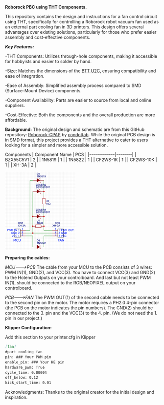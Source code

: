 **Roborock PBC using THT Components.**

This repository contains the design and instructions for a fan control circuit using THT, specifically for controlling a Roborock robot vacuum fan used as an external part cooling fan in 3D printers. This design offers several advantages over existing solutions, particularly for those who prefer easier assembly and cost-effective components.

_**Key Features:**_

-THT Components: Utilizes through-hole components, making it accessible for hobbyists and easier to solder by hand.

-Size: Matches the dimensions of the [BTT U2C](https://github.com/bigtreetech/U2C), ensuring compatibility and ease of integration.

-Ease of Assembly: Simplified assembly process compared to SMD (Surface-Mount Device) components.

-Component Availability: Parts are easier to source from local and online suppliers.

-Cost-Effective: Both the components and the overall production are more affordable.

**Background:**
The original design and schematic are from this GitHub repository: [Roborock-CPAP](https://github.com/condottab/Roborock-CPAP) by [condottab](https://github.com/condottab). While the original PCB design is in SMD format, this project provides a THT alternative to cater to users looking for a simpler and more accessible solution.

Components
| Component Name | PCS |
|-------------|--------|
| BZX55C5V1   | 2      |
| 1N5819      | 1      |
| 1N5822      | 1      |
| CF2WS-1K    | 1      |
| CF2WS-10K   | 1      |
| XH-3A       | 2      |

<!-- schematic -->
<img src="https://github.com/HasanBera/Roborock-THT-PCB/blob/main/assets/schematic.png?raw=true" alt="" width="230"/>


<!--
Assembly Instructions
[Step-by-step instructions]
-->

**Preparing the cables:**

_MCU--->PCB_
The cable from your MCU to the PCB consists of 3 wires: PWM IN(1), GND(2), and VCC(3). You have to connect VCC(3) and GND(2) to the Hotend Outputs on your controlboard. And last but not least PWM IN(1), should be connected to the RGB/NEOPIXEL output on your controlboard.

_PCB--->FAN_
The PWM OUT(1) of the second cable needs to be connected to the second pin on the motor. The motor requires a PH2.0 4-pin connector (the PCB on the motor indicates the pin numbers). The GND(2) should be connected to the 3. pin and the VCC(3) to the 4. pin. (We do not need the 1. pin in our project.)

**Klipper Configuration:**

Add this section to your printer.cfg in Klipper 
```markdown
[fan]
#part cooling fan
pin: ### Your PWM pin
enable_pin: ### Your HE pin
hardware_pwm: True
cycle_time: 0.00004
off_below: 0.12
kick_start_time: 0.01
```


Acknowledgments:
Thanks to the original creator for the initial design and inspiration.
